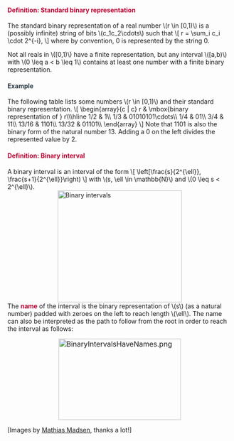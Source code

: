 <div class="content-box pad-box-mini border border-trbl border-round">
<h4 style="color: #bc0031;"><strong>Definition: Standard binary representation</strong></h4>
The standard binary representation of a real number \(r \in [0,1)\) is a (possibly infinite) string of bits \(c_1c_2\cdots\) such that \[ r = \sum_i c_i \cdot 2^{-i}, \] where by convention, 0 is represented by the string 0.</div>
<p>Not all reals in \([0,1)\) have a finite representation, but any interval \([a,b)\) with \(0 \leq a &lt; b \leq 1\) contains at least one number with a finite binary representation.</p>
<div class="content-box pad-box-mini border border-trbl border-round">
<h4 style="color: #2d3b45;"><strong>Example</strong></h4>
The following table lists some numbers \(r \in [0,1)\) and their standard binary representation. \[ \begin{array}{c | c} r &amp; \mbox{binary representation of } r\\\hline 1/2 &amp; 1\\ 1/3 &amp; 01010101\cdots\\ 1/4 &amp; 01\\ 3/4 &amp; 11\\ 13/16 &amp; 1101\\ 13/32 &amp; 01101\\ \end{array} \] Note that 1101 is also the binary form of the natural number 13. Adding a 0 on the left divides the represented value by 2.</div>
<div class="content-box pad-box-mini border border-trbl border-round">
<h4 style="color: #bc0031;"><strong>Definition: Binary interval</strong></h4>
A binary interval is an interval of the form \[ \left[\frac{s}{2^{\ell}}, \frac{s+1}{2^{\ell}}\right) \] with \(s, \ell \in \mathbb{N}\) and \(0 \leq s &lt; 2^{\ell}\).
<div class="content-box pad-box-mini "><img style="display: block; margin-left: auto; margin-right: auto;" src="/docs/public/img/181506/download?verifier=zlrZwoMycdQRpsvdOuXwm3mmGAdTtD9wPE5CSRw6&amp;wrap=1" alt="Binary intervals" width="279" height="252" data-api-endpoint="https://canvas.uva.nl/api/v1/courses/2205/files/181506" data-api-returntype="File"></div>
The <span style="color: #bc0031;"><strong>name</strong></span> of the interval is the binary representation of \(s\) (as a natural number) padded with zeroes on the left to reach length \(\ell\). The name can also be interpreted as the path to follow from the root in order to reach the interval as follows:
<p><img style="font-size: 1rem; display: block; margin-left: auto; margin-right: auto;" src="/docs/public/img/181508/download?verifier=G7GBlnzt72BeQKw6w3DKg9RLz3l1Z5qkyyoW8cl1" alt="BinaryIntervalsHaveNames.png" width="275" height="183" data-api-endpoint="https://canvas.uva.nl/api/v1/courses/2205/files/181508" data-api-returntype="File"></p>
<p>[Images by <a href="https://www.linkedin.com/in/mathias-madsen-aa87333/">Mathias Madsen</a>, thanks a lot!]</p>
</div>